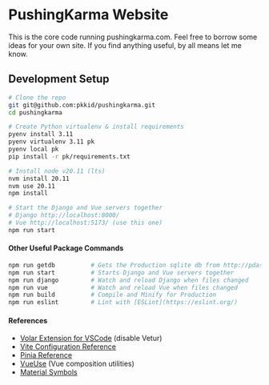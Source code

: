 # PushingKarma Website
This is the core code running pushingkarma.com. Feel free to borrow some ideas
for your own site. If you find anything useful, by all means let me know.

## Development Setup
```bash
# Clone the repo
git git@github.com:pkkid/pushingkarma.git
cd pushingkarma

# Create Python virtualenv & install requirements
pyenv install 3.11
pyenv virtualenv 3.11 pk
pyenv local pk
pip install -r pk/requirements.txt

# Install node v20.11 (lts)
nvm install 20.11
nvm use 20.11
npm install

# Start the Django and Vue servers together
# Django http://localhost:8000/
# Vue http://localhost:5173/ (use this one)
npm run start
```

#### Other Useful Package Commands
```bash
npm run getdb          # Gets the Production sqlite db from http://pdash.nasuni.net/db.sqlite3
npm run start          # Starts Django and Vue servers together
npm run django         # Watch and reload Django when files changed
npm run vue            # Watch and reload Vue when files changed
npm run build          # Compile and Minify for Production
npm run eslint         # Lint with [ESLint](https://eslint.org/)
```

#### References
* [Volar Extension for VSCode](https://marketplace.visualstudio.com/items?itemName=Vue.volar) (disable Vetur)
* [Vite Configuration Reference](https://vitejs.dev/config/)
* [Pinia Reference](https://pinia.vuejs.org/core-concepts/)
* [VueUse](https://vueuse.org/) (Vue composition utilities)
* [Material Symbols](https://fonts.google.com/icons?icon.set=Material+Symbols)
